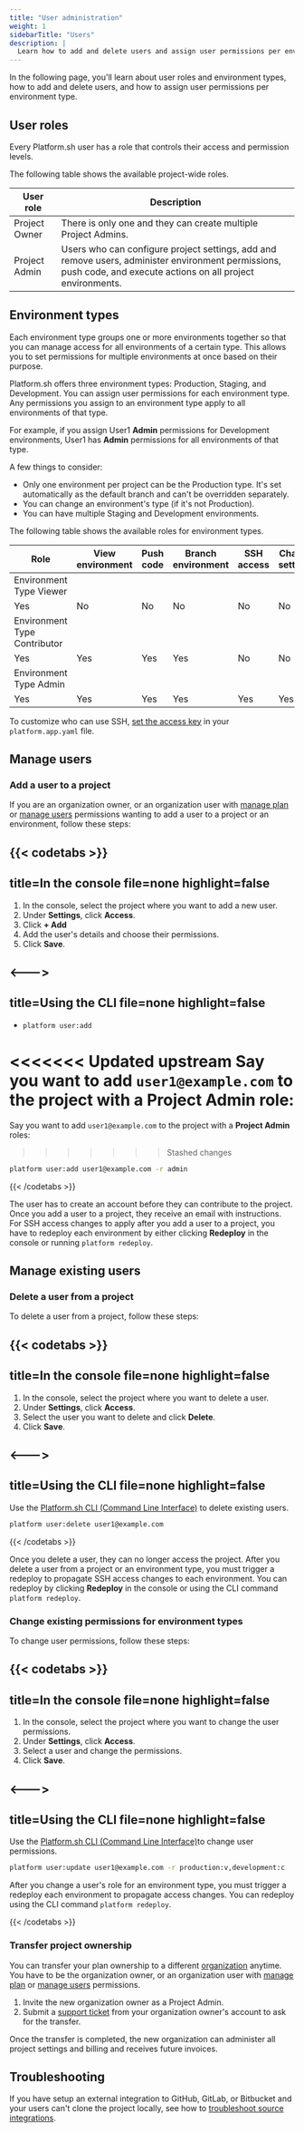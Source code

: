 ```yaml
---
title: "User administration"
weight: 1
sidebarTitle: "Users"
description: |
  Learn how to add and delete users and assign user permissions per environment type.
---
```


In the following page, you'll learn about user roles and environment types, how to add and delete users, and how to assign user permissions per environment type.

## User roles

Every Platform.sh user has a role that controls their access and permission levels.

The following table shows the available project-wide roles.

| User role    | Description |
| ------------ |-------------|
|Project Owner | There is only one and they can create multiple Project Admins.  |
|Project Admin | Users who can configure project settings, add and remove users, administer environment permissions, push code, and execute actions on all project environments.|


## Environment types

Each environment type groups one or more environments together so that you can manage access for all environments of a certain type.
This allows you to set permissions for multiple environments at once based on their purpose.

Platform.sh offers three environment types: Production, Staging, and Development.
You can assign user permissions for each environment type.
Any permissions you assign to an environment type apply to all environments of that type.

For example, if you assign User1 **Admin** permissions for Development environments,
User1 has **Admin** permissions for all environments of that type.

A few things to consider:

* Only one environment per project can be the Production type. It's set automatically as the default branch and can't be overridden separately.
* You can change an environment's type (if it's not Production).
* You can have multiple Staging and Development environments.

The following table shows the available roles for environment types.

| Role | View environment | Push code | Branch environment | SSH access | Change settings | Execute actions |
| ---- | ---------------- | --------- | ------------------ | ---------- | --------------- | --------------- |
| Environment Type Viewer
 | Yes | No |  No |  No |  No |  No |
| Environment Type Contributor
 | Yes | Yes | Yes | Yes | No | No |
| Environment Type Admin
 | Yes | Yes | Yes | Yes | Yes | Yes |

To customize who can use SSH, [set the access key](/configuration/app/access.md) in your `platform.app.yaml` file.


## Manage users

### Add a user to a project

If you are an organization owner, or an organization user with [manage plan](/administration/organizations.md#organization-permissions) or [manage users](/administration/organizations.md#organization-permissions) permissions wanting to add a user to a project or an environment, follow these steps:

{{< codetabs >}}
---
title=In the console
file=none
highlight=false
---

1. In the console, select the project where you want to add a new user.
2. Under **Settings**, click **Access**.
3. Click **+ Add**
4. Add the user's details and choose their permissions.
5. Click **Save**.


<--->
---
title=Using the CLI
file=none
highlight=false
---


* `platform user:add`

<<<<<<< Updated upstream
Say you want to add `user1@example.com` to the project with a Project Admin role:
=======
Say you want to add `user1@example.com` to the project with a **Project Admin** roles:
>>>>>>> Stashed changes

```bash
platform user:add user1@example.com -r admin
```

{{< /codetabs >}}

The user has to create an account before they can contribute to the project.
Once you add a user to a project, they receive an email with instructions.
For SSH access changes to apply after you add a user to a project, you have to redeploy each environment by either clicking **Redeploy** in the console or running `platform redeploy`.

## Manage existing users

### Delete a user from a project

To delete a user from a project, follow these steps:

{{< codetabs >}}
---
title=In the console
file=none
highlight=false
---
1. In the console, select the project where you want to delete a user.
2. Under **Settings**, click **Access**.
3. Select the user you want to delete and click **Delete**.
4. Click **Save**.

<--->
---
title=Using the CLI
file=none
highlight=false
---
Use the [Platform.sh CLI (Command Line Interface)](/development/cli/_index.md) to delete existing users.


  ```bash
  platform user:delete user1@example.com
  ```


{{< /codetabs >}}

Once you delete a user, they can no longer access the project.
After you delete a user from a project or an environment type, you must trigger a redeploy to propagate SSH access changes to each environment.
You can redeploy by clicking **Redeploy** in the console or  using the CLI command `platform redeploy`.


### Change existing permissions for environment types

To change user permissions, follow these steps:

{{< codetabs >}}
---
title=In the console
file=none
highlight=false
---
1. In the console, select the project where you want to change the user permissions.
2. Under **Settings**, click **Access**.
3. Select a user and change the permissions.
4. Click **Save**.

<--->
---
title=Using the CLI
file=none
highlight=false
---
Use the [Platform.sh CLI (Command Line Interface)](/development/cli/_index.md)to change user permissions.


```bash
platform user:update user1@example.com -r production:v,development:c

```

After you change a user's role for an environment type, you must trigger a redeploy each environment to propagate access changes. You can redeploy using the CLI command `platform redeploy`.

{{< /codetabs >}}


### Transfer project ownership

You can transfer your plan ownership to a different [organization](/administration/organizations.md) anytime.
You have to be the organization owner, or an organization user with [manage plan](/administration/organizations.md#organization-permissions) or [manage users](/administration/organizations.md#organization-permissions) permissions.

1. Invite the new organization owner as a Project Admin.
2. Submit a [support ticket](https://console.platform.sh/-/users/~/tickets) from your organization owner's account to ask for the transfer.

Once the transfer is completed, the new organization can administer all project settings and billing and receives future invoices.


## Troubleshooting

If you have setup an external integration to GitHub, GitLab, or Bitbucket and your users can't clone the project locally, see how to [troubleshoot source integrations](integrations/source/troubleshooting.md).
